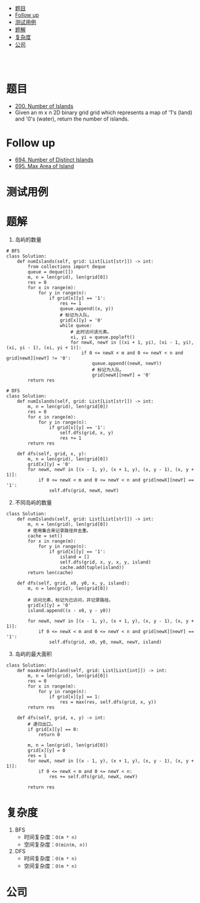 - [题目](#题目)
- [Follow up](#follow-up)
- [测试用例](#测试用例)
- [题解](#题解)
- [复杂度](#复杂度)
- [公司](#公司)

</br></br>

# 题目
- [200. Number of Islands](https://leetcode.com/problems/number-of-islands/)
- Given an m x n 2D binary grid grid which represents a map of '1's (land) and '0's (water), return the number of islands.

# Follow up
- [694. Number of Distinct Islands](https://michael.blog.csdn.net/article/details/107419494)
- [695. Max Area of Island](https://leetcode.com/problems/max-area-of-island/)

# 测试用例

# 题解
1. 岛屿的数量
```
# BFS
class Solution:
    def numIslands(self, grid: List[List[str]]) -> int:
        from collections import deque
        queue = deque([])
        m, n = len(grid), len(grid[0])
        res = 0
        for x in range(m):
            for y in range(n):
                if grid[x][y] == '1':
                    res += 1
                    queue.append((x, y))
                    # 标记为入队。
                    grid[x][y] = '0'
                    while queue:
                        # 此时访问该元素。
                        xi, yi = queue.popleft()
                        for newX, newY in [(xi + 1, yi), (xi - 1, yi), (xi, yi - 1), (xi, yi + 1)]:
                            if 0 <= newX < m and 0 <= newY < n and grid[newX][newY] != '0':
                                queue.append((newX, newY))
                                # 标记为入队。
                                grid[newX][newY] = '0'
        return res
```

```
# DFS
class Solution:
    def numIslands(self, grid: List[List[str]]) -> int:
        m, n = len(grid), len(grid[0])
        res = 0
        for x in range(m):
            for y in range(n):
                if grid[x][y] == '1':
                    self.dfs(grid, x, y)
                    res += 1
        return res

    def dfs(self, grid, x, y):
        m, n = len(grid), len(grid[0])
        grid[x][y] = '0'
        for newX, newY in [(x - 1, y), (x + 1, y), (x, y - 1), (x, y + 1)]:
            if 0 <= newX < m and 0 <= newY < n and grid[newX][newY] == '1':
                self.dfs(grid, newX, newY)
```

2. 不同岛屿的数量
```
class Solution:
    def numIslands(self, grid: List[List[str]]) -> int:
        m, n = len(grid), len(grid[0])
        # 使用集合来记录路径并去重。
        cache = set()
        for x in range(m):
            for y in range(n):
                if grid[x][y] == '1':
                    island = []
                    self.dfs(grid, x, y, x, y, island)
                    cache.add(tuple(island))
        return len(cache)

    def dfs(self, grid, x0, y0, x, y, island):
        m, n = len(grid), len(grid[0])

        # 访问元素，标记为已访问，并记录路径。
        grid[x][y] = '0'
        island.append((x - x0, y - y0))

        for newX, newY in [(x - 1, y), (x + 1, y), (x, y - 1), (x, y + 1)]:
            if 0 <= newX < m and 0 <= newY < n and grid[newX][newY] == '1':
                self.dfs(grid, x0, y0, newX, newY, island)
```

3. 岛屿的最大面积
```
class Solution:
    def maxAreaOfIsland(self, grid: List[List[int]]) -> int:
        m, n = len(grid), len(grid[0])
        res = 0
        for x in range(m):
            for y in range(n):
                if grid[x][y] == 1:
                    res = max(res, self.dfs(grid, x, y))
        return res
        
    def dfs(self, grid, x, y) -> int:
        # 递归出口。
        if grid[x][y] == 0:
            return 0
        
        m, n = len(grid), len(grid[0])
        grid[x][y] = 0
        res = 1
        for newX, newY in [(x - 1, y), (x + 1, y), (x, y - 1), (x, y + 1)]:
            if 0 <= newX < m and 0 <= newY < n:
                res += self.dfs(grid, newX, newY)
                
        return res
```

# 复杂度
1. BFS
   - 时间复杂度：`O(m * n)`
   - 空间复杂度：`O(min(m, n))`
2. DFS
   - 时间复杂度：`O(m * n)`
   - 空间复杂度：`O(m * n)`


# 公司